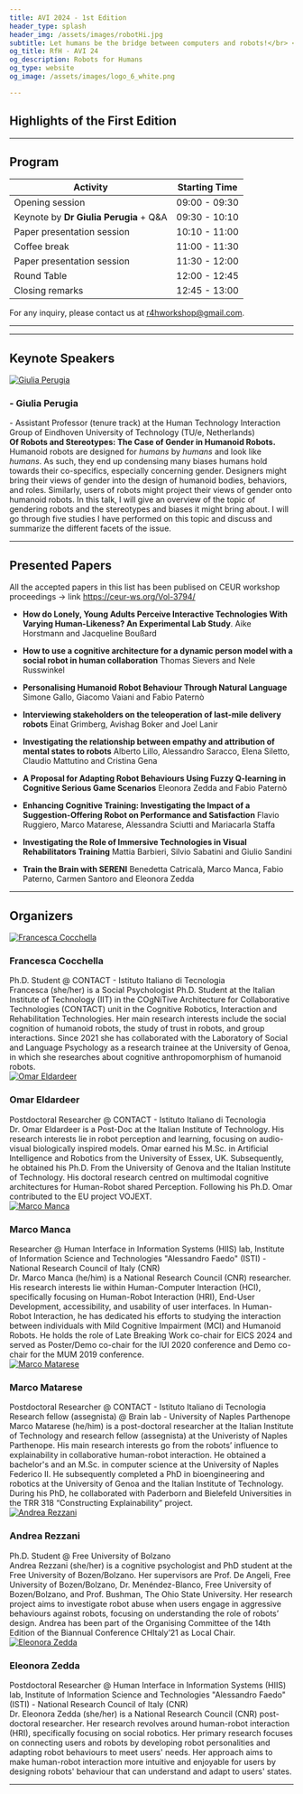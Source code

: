 ```yaml
---
title: AVI 2024 - 1st Edition
header_type: splash
header_img: /assets/images/robotHi.jpg
subtitle: Let humans be the bridge between computers and robots!</br> <b>June the 3rd (9:00 am - 1:00 pm), Arenzano (Genoa) - Italy</b>
og_title: RfH - AVI 24
og_description: Robots for Humans
og_type: website
og_image: /assets/images/logo_6_white.png

---
```

## Highlights of the First Edition

---

## Program

| **Activity**                             | **Starting Time**  |
|------------------------------------------|--------------------------------|
| Opening session                          | 09:00 - 09:30                  |
| Keynote by **Dr Giulia Perugia** + Q&A   | 09:30 - 10:10                  |
| Paper presentation session               | 10:10 - 11:00                  |
| Coffee break                             | 11:00 - 11:30                  |
| Paper presentation session               | 11:30 - 12:00                  |
| Round Table                              | 12:00 - 12:45                  |
| Closing remarks                          | 12:45 - 13:00                  |

For any inquiry, please contact us at [r4hworkshop@gmail.com](mailto:r4hworkshop@gmail.com).

 ---

---

## Keynote Speakers

<section class="light">
    <div class="container py-2">
        <article class="postcard light blue">
            <a class="postcard__img_link" href="#">
                <img class="postcard__img" src="assets/images/keynote_GP.png" alt="Giulia Perugia" />
            </a>
            <div class="postcard__text t-dark">
                <h1 class="postcard__title blue">- Giulia Perugia</h1>
                <div class="postcard__subtitle small">
				- Assistant Professor (tenure track) at the Human Technology Interaction Group of Eindhoven University of Technology (TU/e, Netherlands)
				</div>
                <div class="postcard__bar"></div>
                <div class="postcard__preview-txt"><b>Of Robots and Stereotypes: The Case of Gender in Humanoid Robots.</b> <br>Humanoid robots are designed for <i>humans</i> by <i>humans</i> and look like <i>humans</i>. As such, they end up condensing many biases humans hold towards their co-specifics, especially concerning gender. Designers might bring their views of gender into the design of humanoid bodies, behaviors, and roles. Similarly, users of robots might project their views of gender onto humanoid robots. In this talk, I will give an overview of the topic of gendering robots and the stereotypes and biases it might bring about. I will go through five studies I have performed on this topic and discuss and summarize the different facets of the issue. </div>
            </div>
        </article>
    </div>
</section>

---
## Presented Papers

All the accepted papers in this list has been publised on CEUR workshop proceedings -> link  https://ceur-ws.org/Vol-3794/

* **How do Lonely, Young Adults Perceive Interactive Technologies With Varying Human-Likeness? An Experimental Lab Study**. Aike Horstmann and Jacqueline Boußard

* **How to use a cognitive architecture for a dynamic person model with a social robot in human collaboration** Thomas Sievers and Nele Russwinkel

* **Personalising Humanoid Robot Behaviour Through Natural Language** Simone Gallo, Giacomo Vaiani and Fabio Paternò

* **Interviewing stakeholders on the teleoperation of last-mile delivery robots** Einat Grimberg, Avishag Boker and Joel Lanir

* **Investigating the relationship between empathy and attribution of mental states to robots** Alberto Lillo, Alessandro Saracco, Elena Siletto, Claudio Mattutino and Cristina Gena

* **A Proposal for Adapting Robot Behaviours Using Fuzzy Q-learning in Cognitive Serious Game Scenarios** Eleonora Zedda and Fabio Paternò

* **Enhancing Cognitive Training: Investigating the Impact of a Suggestion-Offering Robot on Performance and Satisfaction** Flavio Ruggiero, Marco Matarese, Alessandra Sciutti and Mariacarla Staffa

* **Investigating the Role of Immersive Technologies in Visual Rehabilitators Training** Mattia Barbieri, Silvio Sabatini and Giulio Sandini

* **Train the Brain with SERENI** Benedetta Catricalà, Marco Manca, Fabio Paterno, Carmen Santoro and Eleonora Zedda

---

## Organizers


<section class="light">
    <div class="container py-2">
        <article class="postcard light blue">
            <a class="postcard__img_link" href="#">
                <img class="postcard__img" src="assets/images/org_FC.png" alt="Francesca Cocchella" />
            </a>
            <div class="postcard__text t-dark">
                <h1 class="postcard__title blue">Francesca Cocchella</h1>
                <div class="postcard__subtitle small">Ph.D. Student @ CONTACT - Istituto Italiano di Tecnologia</div>
                <div class="postcard__subtitle small"><francesca.cocchella@iit.it></div>
                <div class="postcard__bar"></div>
                <div class="postcard__preview-txt">Francesca (she/her) is a Social Psychologist Ph.D. Student at the Italian Institute of Technology (IIT) in the COgNiTive Architecture for Collaborative Technologies (CONTACT) unit in the Cognitive Robotics, Interaction and Rehabilitation Technologies. Her main research interests include the social cognition of humanoid robots, the study of trust in robots, and group interactions. Since 2021 she has collaborated with the Laboratory of Social and Language Psychology as a research trainee at the University of Genoa, in which she researches about cognitive anthropomorphism of humanoid robots.</div>
            </div>
        </article>
        <article class="postcard light blue">
            <a class="postcard__img_link" href="#">
                <img class="postcard__img" src="assets/images/org_OE.jpg" alt="Omar Eldardeer" />
            </a>
            <div class="postcard__text t-dark">
                <h1 class="postcard__title blue">Omar Eldardeer</h1>
                <div class="postcard__subtitle small">Postdoctoral Researcher @ CONTACT - Istituto Italiano di Tecnologia</div>
                <div class="postcard__subtitle small"><omar.eldardeer@iit.it></div>
                <div class="postcard__bar"></div>
                <div class="postcard__preview-txt">Dr. Omar Eldardeer is a Post-Doc at the Italian Institute of Technology. His research interests lie in robot perception and learning, focusing on audio-visual biologically inspired models. Omar earned his M.Sc. in Artificial Intelligence and Robotics from the University of Essex, UK. Subsequently, he obtained his Ph.D. From the University of Genova and the Italian Institute of Technology. His doctoral research centred on multimodal cognitive architectures for Human-Robot shared Perception. Following his Ph.D. Omar contributed to the EU project VOJEXT.</div>
            </div>
        </article>
        <article class="postcard light blue">
            <a class="postcard__img_link" href="#">
                <img class="postcard__img" src="assets/images/org_MM2.jpg" alt="Marco Manca" />
            </a>
            <div class="postcard__text t-dark">
                <h1 class="postcard__title blue">Marco Manca</h1>
                <div class="postcard__subtitle small">Researcher @ Human Interface in Information Systems (HIIS) lab, Institute of Information Science and Technologies "Alessandro Faedo" (ISTI) - National Research Council of Italy (CNR)</div>
                <div class="postcard__subtitle small"><marco.manca@isti.cnr.it></div>
                <div class="postcard__bar"></div>
                <div class="postcard__preview-txt">Dr. Marco Manca (he/him) is a National Research Council (CNR) researcher. His research interests lie within Human-Computer Interaction (HCI), specifically focusing on Human-Robot Interaction (HRI), End-User Development, accessibility, and usability of user interfaces. In Human-Robot Interaction, he has dedicated his efforts to studying the interaction between individuals with Mild Cognitive Impairment (MCI) and Humanoid Robots. He holds the role of Late Breaking Work co-chair for EICS 2024 and served as Poster/Demo co-chair for the IUI 2020 conference and Demo co-chair for the MUM 2019 conference. </div>
            </div>
        </article>
        <article class="postcard light blue">
            <a class="postcard__img_link" href="#">
                <img class="postcard__img" src="assets/images/org_MM1.jpg" alt="Marco Matarese" />
            </a>
            <div class="postcard__text t-dark">
                <h1 class="postcard__title blue">Marco Matarese</h1>
                <div class="postcard__subtitle small">Postdoctoral Researcher @ CONTACT - Istituto Italiano di Tecnologia</div>
                <div class="postcard__subtitle small">Research fellow (assegnista) @ Brain lab - University of Naples Parthenope</div>
                <div class="postcard__subtitle small"><marco.matarese@iit.it></div>
                <div class="postcard__bar"></div>
                <div class="postcard__preview-txt">Marco Matarese (he/him) is a post-doctoral researcher at the Italian Institute of Technology and research fellow (assegnista) at the Univeristy of Naples Parthenope. His main research interests go from the robots’ influence to explainability in collaborative human-robot interaction. He obtained a bachelor's and an M.Sc. in computer science at the University of Naples Federico II. He subsequently completed a PhD in bioengineering and robotics at the University of Genoa and the Italian Institute of Technology. During his PhD, he collaborated with Paderborn and Bielefeld Universities in the TRR 318 “Constructing Explainability” project.</div>
            </div>
        </article>
        <article class="postcard light blue">
            <a class="postcard__img_link" href="#">
                <img class="postcard__img" src="assets/images/org_AR.png" alt="Andrea Rezzani" />
            </a>
            <div class="postcard__text t-dark">
                <h1 class="postcard__title blue">Andrea Rezzani</h1>
                <div class="postcard__subtitle small">Ph.D. Student @ Free University of Bolzano</div>
                <div class="postcard__subtitle small"><andrea.rezzani@student.unibz.it></div>
                <div class="postcard__bar"></div>
                <div class="postcard__preview-txt">Andrea Rezzani (she/her) is a cognitive psychologist and PhD student at the Free University of Bozen/Bolzano. Her supervisors are Prof. De Angeli, Free University of Bozen/Bolzano, Dr. Menéndez-Blanco, Free University of Bozen/Bolzano, and Prof. Bushman, The Ohio State University. Her research project aims to investigate robot abuse when users engage in aggressive behaviours against robots, focusing on understanding the role of robots’ design. Andrea has been part of the Organising Committee of the  14th Edition of the Biannual Conference CHItaly’21 as Local Chair.</div>
            </div>
        </article>
        <article class="postcard light blue">
            <a class="postcard__img_link" href="#">
                <img class="postcard__img" src="assets/images/org_EZ.jpg" alt="Eleonora Zedda" />
            </a>
            <div class="postcard__text t-dark">
                <h1 class="postcard__title blue">Eleonora Zedda</h1>
                <div class="postcard__subtitle small">Postdoctoral Researcher @ Human Interface in Information Systems (HIIS) lab, Institute of Information Science and Technologies "Alessandro Faedo" (ISTI) -  National Research Council of Italy (CNR)</div>
                <div class="postcard__subtitle small"><eleonora.zedda@isti.cnr.it></div>
                <div class="postcard__bar"></div>
                <div class="postcard__preview-txt">Dr. Eleonora Zedda (she/her) is a National Research Council (CNR) post-doctoral researcher. Her research revolves around human-robot interaction (HRI), specifically focusing on social robotics. Her primary research focuses on connecting users and robots by developing robot personalities and adapting robot behaviours to meet users' needs. Her approach aims to make human-robot interaction more intuitive and enjoyable for users by designing robots' behaviour that can understand and adapt to users' states. </div>
            </div>
        </article>
    </div>
</section>

--- 